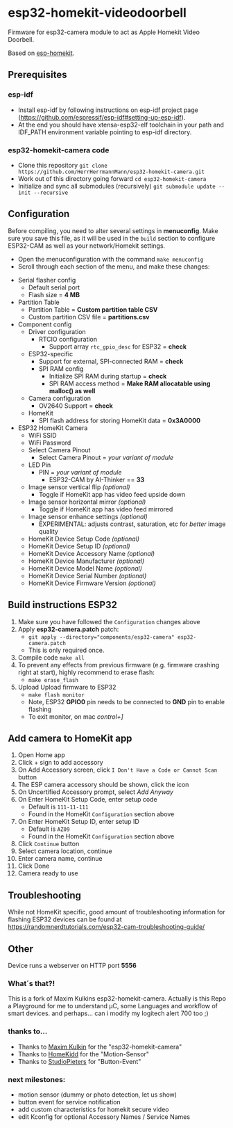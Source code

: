 # esp32-homekit-videodoorbell

Firmware for esp32-camera module to act as Apple Homekit Video Doorbell.

Based on [esp-homekit](https://github.com/maximkulkin/esp-homekit).

## Prerequisites

### esp-idf

- Install esp-idf by following instructions on esp-idf project page (https://github.com/espressif/esp-idf#setting-up-esp-idf). 
- At the end you should have xtensa-esp32-elf toolchain in your path and IDF_PATH environment variable pointing to esp-idf directory.

### esp32-homekit-camera code

- Clone this repository `git clone https://github.com/HerrHerrmannMann/esp32-homekit-camera.git`
- Work out of this directory going forward `cd esp32-homekit-camera`
- Initialize and sync all submodules (recursively) `git submodule update --init --recursive`

## Configuration

Before compiling, you need to alter several settings in **menuconfig**. Make sure you save
this file, as it will be used in the `build` section to configure ESP32-CAM as well as your
network/Homekit settings.

- Open the menuconfiguration with the command `make menuconfig`
- Scroll through each section of the menu, and make these changes:


* Serial flasher config
    * Default serial port
    * Flash size = **4 MB**
* Partition Table
    * Partition Table = **Custom partition table CSV**
    * Custom partition CSV file = **partitions.csv**
* Component config
    * Driver configuration
        * RTCIO configuration
            * Support array `rtc_gpio_desc` for ESP32 = **check**
    * ESP32-specific
        * Support for external, SPI-connected RAM = **check**
        * SPI RAM config
            * Initialize SPI RAM during startup = **check**
            * SPI RAM access method = **Make RAM allocatable using malloc() as well**
    * Camera configuration
        * OV2640 Support = **check**
    * HomeKit
        * SPI flash address for storing HomeKit data = **0x3A0000**
* ESP32 HomeKit Camera
    * WiFi SSID
    * WiFi Password
    * Select Camera Pinout
        * Select Camera Pinout = *your variant of module*
    * LED Pin
        * PIN = *your variant of module*
            * ESP32-CAM by AI-Thinker == **33**
    * Image sensor vertical flip *(optional)*
        * Toggle if HomeKit app has video feed upside down
    * Image sensor horizontal mirror *(optional)*
        * Toggle if HomeKit app has video feed mirrored
    * Image sensor enhance settings *(optional)*
        * EXPERIMENTAL: adjusts contrast, saturation, etc for *better* image quality
    * HomeKit Device Setup Code *(optional)*
    * HomeKit Device Setup ID *(optional)*
    * HomeKit Device Accessory Name *(optional)*
    * HomeKit Device Manufacturer *(optional)*
    * HomeKit Device Model Name *(optional)*
    * HomeKit Device Serial Number *(optional)*
    * HomeKit Device Firmware Version *(optional)*

## Build instructions ESP32

1. Make sure you have followed the `Configuration` changes above
1. Apply **esp32-camera.patch** patch:
    * `git apply --directory="components/esp32-camera" esp32-camera.patch`
    * This is only required once. 
1. Compile code `make all`
1. To prevent any effects from previous firmware (e.g. firmware crashing right at start), highly recommend to erase flash:
    * `make erase_flash`
1. Upload Upload firmware to ESP32 
    * `make flash monitor`
    * Note, ESP32 **GPIO0** pin needs to be connected to **GND** pin to enable flashing
    * To exit monitor, on mac *control+]*

    
## Add camera to HomeKit app

1. Open Home app
1. Click + sign to add accessory
1. On Add Accessory screen, click `I Don't Have a Code or Cannot Scan` button
1. The ESP camera accessory should be shown, click the icon
1. On Uncertified Accessory prompt, select *Add Anyway*
1. On Enter HomeKit Setup Code, enter setup code 
    * Default is `111-11-111`
    * Found in the HomeKit `Configuration` section above
1. On Enter HomeKit Setup ID, enter setup ID 
    * Default is `AZ09`
    * Found in the HomeKit `Configuration` section above
1. Click `Continue` button
1. Select camera location, continue
1. Enter camera name, continue
1. Click Done
1. Camera ready to use


## Troubleshooting
While not HomeKit specific, good amount of troubleshooting information for flashing ESP32 devices can be found at https://randomnerdtutorials.com/esp32-cam-troubleshooting-guide/

## Other
Device runs a webserver on HTTP port **5556**

### What´s that?!
This is a fork of Maxim Kulkins esp32-homekit-camera. Actually is this Repo a Playground for me to understand µC, some Languages and workflow of smart devices.
and perhaps... can i modify my logitech alert 700 too ;)

### thanks to...

* Thanks to [Maxim Kulkin](https://github.com/maximkulkin) for the "esp32-homekit-camera"
* Thanks to [HomeKidd](https://github.com/HomeKidd) for the "Motion-Sensor"
* Thanks to [StudioPieters](https://github.com/AchimPieters) for "Button-Event" 

### next milestones:
* motion sensor (dummy or photo detection, let us show)
* button event for service notification
* add custom characteristics for homekit secure video
* edit Kconfig for optional Accessory Names / Service Names


